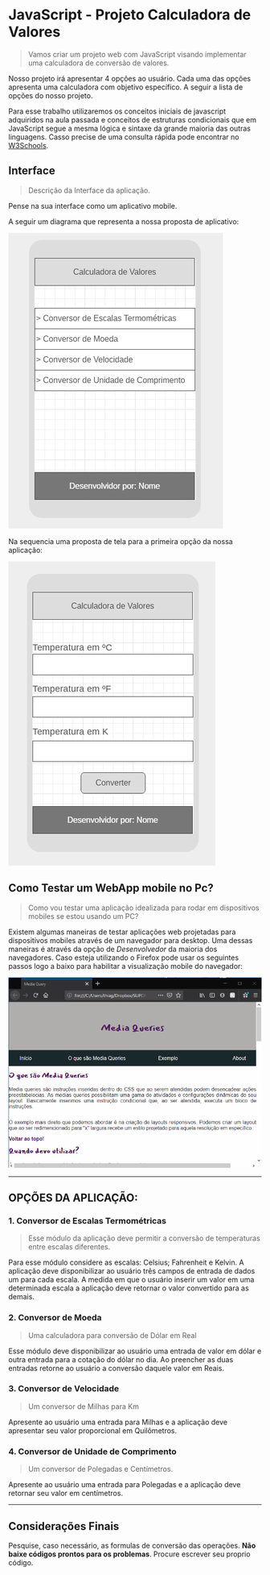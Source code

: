 # JavaScript - Projeto Calculadora de Valores

> Vamos criar um projeto web com JavaScript visando implementar uma calculadora de conversão de valores.

Nosso projeto irá apresentar 4 opções ao usuário. Cada uma das opções apresenta uma calculadora com objetivo específico. A seguir a lista de opções do nosso projeto.

Para esse trabalho utilizaremos os conceitos iniciais de javascript adquiridos na aula passada e conceitos de estruturas condicionais que em JavaScript segue a mesma lógica e sintaxe da grande maioria das outras linguagens. Casso precise de uma consulta rápida pode encontrar no [W3Schools](https://www.w3schools.com/js/js_if_else.asp).

## Interface

> Descrição da Interface da aplicação.

Pense na sua interface como um aplicativo mobile.

A seguir um diagrama que representa a nossa proposta de aplicativo:

![Diagrama da Interface Inicial](01.png)

Na sequencia uma proposta de tela para a primeira opção da nossa aplicação:

![Tela: Conversor de Escalas](02.png)

## Como Testar um WebApp mobile no Pc?

> Como vou testar uma aplicação idealizada para rodar em dispositivos mobiles se estou usando um PC?

Existem algumas maneiras de testar aplicações web projetadas para dispositivos mobiles através de um navegador para desktop. Uma dessas maneiras é através da opção de *Desenvolvedor* da maioria dos navegadores. Caso esteja utilizando o Firefox pode usar os seguintes passos logo a baixo para habilitar a visualização mobile do navegador:

![Habilitando visualização mobile do Firefox](03.gif)

----

## OPÇÕES DA APLICAÇÃO:

### 1. Conversor de Escalas Termométricas

> Esse módulo da aplicação deve permitir a conversão de temperaturas entre escalas diferentes.

Para esse módulo considere as escalas: Celsius; Fahrenheit e Kelvin. A aplicação deve disponibilizar ao usuário três campos de entrada de dados um para cada escala. A medida em que o usuário inserir um valor em uma determinada escala a aplicação deve retornar o valor convertido para as demais.

### 2. Conversor de Moeda

> Uma calculadora para conversão de Dólar em Real

Esse módulo deve disponibilizar ao usuário uma entrada de valor em dólar e outra entrada para a cotação do dólar no dia. Ao preencher as duas entradas retorne ao usuário a conversão daquele valor em Reais.

### 3. Conversor de Velocidade

> Um conversor de Milhas para Km

Apresente ao usuário uma entrada para Milhas e a aplicação deve apresentar seu valor proporcional em Quilômetros.

### 4. Conversor de Unidade de Comprimento

> Um conversor de Polegadas e Centímetros.

Apresente ao usuário uma entrada para Polegadas e a aplicação deve retornar seu valor em centímetros.

----

## Considerações Finais

Pesquise, caso necessário, as formulas de conversão das operações. **Não baixe códigos prontos para os problemas**. Procure escrever seu proprio código.